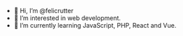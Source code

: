 - 👋 Hi, I’m @felicrutter
- 👀 I’m interested in web development.
- 🌱 I’m currently learning JavaScript, PHP, React and Vue.
